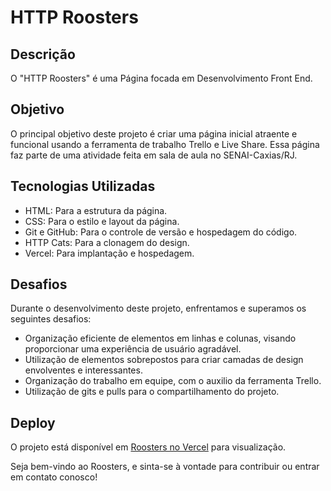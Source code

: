 # HTTP Roosters

## Descrição

O "HTTP Roosters" é uma Página focada em Desenvolvimento Front End.

## Objetivo

O principal objetivo deste projeto é criar uma página inicial atraente e funcional usando a ferramenta de trabalho Trello e Live Share. Essa página faz parte de uma atividade feita em sala de aula no SENAI-Caxias/RJ.

## Tecnologias Utilizadas

- HTML: Para a estrutura da página.
- CSS: Para o estilo e layout da página.
- Git e GitHub: Para o controle de versão e hospedagem do código.
- HTTP Cats: Para a clonagem do design.
- Vercel: Para implantação e hospedagem. 

## Desafios

Durante o desenvolvimento deste projeto, enfrentamos e superamos os seguintes desafios:

- Organização eficiente de elementos em linhas e colunas, visando proporcionar uma experiência de usuário agradável.
- Utilização de elementos sobrepostos para criar camadas de design envolventes e interessantes.
- Organização do trabalho em equipe, com o auxilio da ferramenta Trello.
- Utilização de gits e pulls para o compartilhamento do projeto.

## Deploy

O projeto está disponível em [Roosters no Vercel](https://http-roosters.vercel.app/) para visualização.

Seja bem-vindo ao Roosters, e sinta-se à vontade para contribuir ou entrar em contato conosco!
